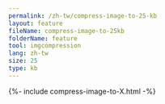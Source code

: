 ```yaml
---
permalink: /zh-tw/compress-image-to-25-kb
layout: feature
fileName: compress-image-to-25kb
folderName: feature
tool: imgcompression
lang: zh-tw
size: 25
type: kb
---
```


{%- include compress-image-to-X.html -%}
